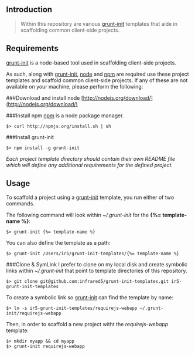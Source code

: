 Introduction
---
> Within this repository are various [grunt-init](http://gruntjs.com/project-scaffolding) templates that aide in scaffolding common client-side projects.

Requirements
---
[grunt-init](http://gruntjs.com/project-scaffolding) is a node-based tool used in scaffolding client-side projects.

As such, along with [grunt-init](http://gruntjs.com/project-scaffolding), [node](http://nodejs.org) and [npm](https://npmjs.org/) are required use these project templates and scaffold common client-side projects. If any of these are not available on your machine, please perform the following:

###Download and install node
[http://nodejs.org/download/](http://nodejs.org/download/)

###Install npm
[npm](https://npmjs.org/) is a node package manager.
```
$> curl http://npmjs.org/install.sh | sh
```

###Install grunt-init
```
$> npm install -g grunt-init
```

_Each project template directory should contain their own README file which will define any additional requirements for the defined project._

Usage
---
To scaffold a project using a [grunt-init](http://gruntjs.com/project-scaffolding) template, you run either of two commands.

The following command will look within _~/.grunt-init_ for the __{%= template-name %}__:
```
$> grunt-init {%= template-name %}
```
You can also define the template as a path:
```
$> grunt-init /Users/ir5/grunt-init-templates/{%= template-name %}
```
###Clone & SymLink
I prefer to clone on my local disk and create symbolic links within _~/.grunt-init_ that point to template directories of this repository.
```
$> git clone git@github.com:infrared5/grunt-init-templates.git ir5-grunt-init-templates
```
To create a symbolic link so [grunt-init](http://gruntjs.com/project-scaffolding) can find the template by name:
```
$> ln -s ir5-grunt-init-templates/requirejs-webapp ~/.grunt-init/requirejs-webapp
```
Then, in order to scaffold a new project witht the *requirejs-webapp* template:
```
$> mkdir myapp && cd myapp
$> grunt-init requirejs-webapp
```